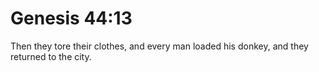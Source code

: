 # Genesis 44:13

Then they tore their clothes, and every man loaded his donkey, and they returned to the city.
